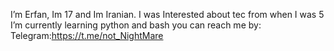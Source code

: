 I’m Erfan, Im 17 and Im Iranian.
I was Interested about tec from when I was 5
I’m currently learning python and bash
you can reach me by:
Telegram:https://t.me/not_NightMare
        

